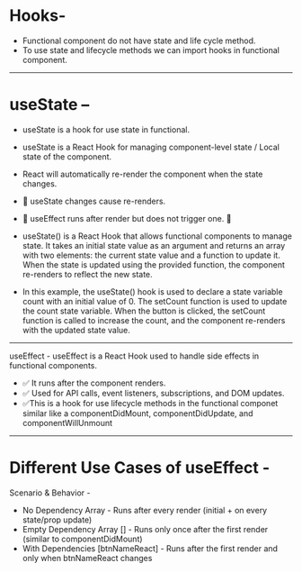 Hooks-
======
* Functional component do not have state and life cycle method.
* To use state and lifecycle methods we can import hooks in functional component.

---------------------------------------------------------------------------------------------

useState – 
============
* useState is a hook for use state in functional.
* useState is a React Hook for managing component-level state / Local state of the component.
* React will automatically re-render the component when the state changes.
* 📌 useState changes cause re-renders.
* 📌 useEffect runs after render but does not trigger one. 🚀


* useState() is a React Hook that allows functional components to manage state. It takes an initial state value as an argument and returns an array with two elements: the current state value and a function to update it. When the state is updated using the provided function, the component re-renders to reflect the new state. 

* In this example, the useState() hook is used to declare a state variable count with an initial value of 0. The setCount function is used to update the count state variable. When the button is  clicked, the setCount function is called to increase the count, and the component re-renders with the updated state value.
---------------------------------------------------------------------------------------------

useEffect - useEffect is a React Hook used to handle side effects in functional components.
* ✅ It runs after the component renders.
* ✅ Used for API calls, event listeners, subscriptions, and DOM updates.
* ✅This is a hook for use lifecycle methods in the functional componet similar like a componentDidMount, componentDidUpdate, and componentWillUnmount

---------------------------------------------------------------------------------------------

Different Use Cases of useEffect -
==================================

Scenario & Behavior -

* No Dependency Array	-  Runs after every render (initial + on every state/prop update)
* Empty Dependency Array [] -	Runs only once after the first render (similar to componentDidMount)
* With Dependencies [btnNameReact] -	Runs after the first render and only when btnNameReact changes
